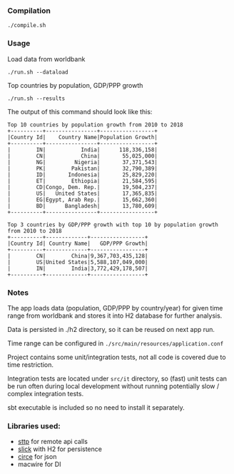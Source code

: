### Compilation

```./compile.sh```

### Usage

Load data from worldbank

```./run.sh --dataload```

Top countries by population, GDP/PPP growth

```./run.sh --results```

The output of this command should look like this:

```
Top 10 countries by population growth from 2010 to 2018
+----------+----------------+-----------------+
|Country Id|    Country Name|Population Growth|
+----------+----------------+-----------------+
|        IN|           India|      118,336,158|
|        CN|           China|       55,025,000|
|        NG|         Nigeria|       37,371,543|
|        PK|        Pakistan|       32,790,389|
|        ID|       Indonesia|       25,829,220|
|        ET|        Ethiopia|       21,584,595|
|        CD|Congo, Dem. Rep.|       19,504,237|
|        US|   United States|       17,365,835|
|        EG|Egypt, Arab Rep.|       15,662,360|
|        BD|      Bangladesh|       13,780,609|
+----------+----------------+-----------------+

Top 3 countries by GDP/PPP growth with top 10 by population growth from 2010 to 2018
+----------+-------------+-----------------+
|Country Id| Country Name|   GDP/PPP Growth|
+----------+-------------+-----------------+
|        CN|        China|9,367,703,435,128|
|        US|United States|5,588,107,049,000|
|        IN|        India|3,772,429,178,507|
+----------+-------------+-----------------+
```


### Notes
The app loads data (population, GDP/PPP by country/year) for given time range from worldbank and stores it into H2 database for further analysis.

Data is persisted in ./h2 directory, so it can be reused on next app run.

Time range can be configured in `./src/main/resources/application.conf`

Project contains some unit/integration tests, not all code is covered due to time restriction.

Integration tests are located under `src/it` directory, so (fast) unit tests can be run often during local development without running potentially slow / complex integration tests.


sbt executable is included so no need to install it separately.

### Libraries used:
- [sttp](https://sttp.softwaremill.com/en/latest/) for remote api calls
- [slick](https://scala-slick.org/docs/) with H2 for persistence
- [circe](https://circe.github.io/circe/) for json
- macwire for DI
